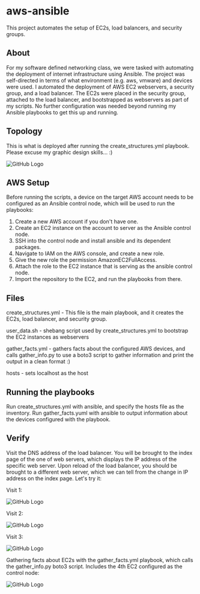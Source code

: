 # aws-ansible
This project automates the setup of EC2s, load balancers, and security groups.

## About

For my software defined networking class, we were tasked with automating the deployment of internet infrastructure using Ansible. The project was self-directed in terms of what environment (e.g. aws, vmware) and devices were used. I automated the deployment of AWS EC2 webservers, a security group, and a load balancer. The EC2s were placed in the security group, attached to the load balancer, and bootstrapped as webservers as part of my scripts. No further configuration was needed beyond running my Ansible playbooks to get this up and running.

## Topology

This is what is deployed after running the create_structures.yml playbook. Please excuse my graphic design skills... :)

![GitHub Logo](https://i.imgur.com/gchQMb2.png)

## AWS Setup

Before running the scripts, a device on the target AWS account needs to be configured as an Ansible control node, which will be used to run the playbooks:
1.	Create a new AWS account if  you don't have one.
2.	Create an EC2 instance on the account to server as the Ansible control node.
3.	SSH into the control node and install ansible and its dependent packages.
4.	Navigate to IAM on the AWS console, and create a new role.
5.	Give the new role the permission AmazonEC2FullAccess.
6.	Attach the role to the EC2 instance that is serving as the ansible control node.
7.	Import the repository to the EC2, and run the playbooks from there.

## Files

create_structures.yml - This file is the main playbook, and it creates the EC2s, load balancer, and security group.

user_data.sh - shebang script used by create_structures.yml to bootstrap the EC2 instances as webservers

gather_facts.yml - gathers facts about the configured AWS devices, and calls gather_info.py to use a boto3 script to gather information and print the output in a clean format :)

hosts - sets localhost as the host

## Running the playbooks

Run create_structures.yml with ansible, and specify the hosts file as the inventory.
Run gather_facts.yuml with ansible to output information about the devices configured with the playbook.

## Verify

Visit the DNS address of the load balancer. You will be brought to the index page of the one of web servers, which displays the IP address of the specific web server. Upon reload of the load balancer, you should be brought to a different web server, which we can tell from the change in IP address on the index page. Let's try it:

Visit 1:

![GitHub Logo](https://i.imgur.com/bmDr7Dn.png)

Visit 2:

![GitHub Logo](https://i.imgur.com/Fexl1Na.png)

Visit 3:

![GitHub Logo](https://i.imgur.com/ROBuA0g.png)

Gathering facts about EC2s with the gather_facts.yml playbook, which calls the gather_info.py boto3 script. Includes the 4th EC2 configured as the control node:

![GitHub Logo](https://i.imgur.com/smf3eEq.png)


